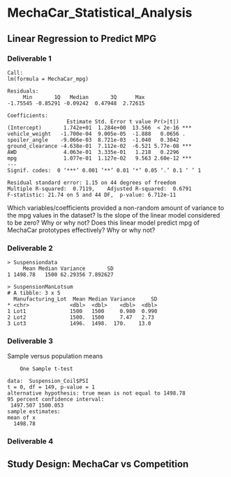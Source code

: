 # MechaCar_Statistical_Analysis


## Linear Regression to Predict MPG

### Deliverable 1
```
Call:
lm(formula = MechaCar_mpg)

Residuals:
     Min       1Q   Median       3Q      Max 
-1.75545 -0.85291 -0.09242  0.47948  2.72615 

Coefficients:
                   Estimate Std. Error t value Pr(>|t|)    
(Intercept)       1.742e+01  1.284e+00  13.566  < 2e-16 ***
vehicle_weight   -1.700e-04  9.005e-05  -1.888   0.0656 .  
spoiler_angle    -9.066e-03  8.721e-03  -1.040   0.3042    
ground_clearance -4.638e-01  7.112e-02  -6.521 5.77e-08 ***
AWD               4.063e-01  3.335e-01   1.218   0.2296    
mpg               1.077e-01  1.127e-02   9.563 2.60e-12 ***
---
Signif. codes:  0 ‘***’ 0.001 ‘**’ 0.01 ‘*’ 0.05 ‘.’ 0.1 ‘ ’ 1

Residual standard error: 1.15 on 44 degrees of freedom
Multiple R-squared:  0.7119,	Adjusted R-squared:  0.6791 
F-statistic: 21.74 on 5 and 44 DF,  p-value: 6.712e-11
```

Which variables/coefficients provided a non-random amount of variance to the mpg values in the dataset?
Is the slope of the linear model considered to be zero? Why or why not?
Does this linear model predict mpg of MechaCar prototypes effectively? Why or why not?

### Deliverable 2

```
> Suspensiondata
     Mean Median Variance       SD
1 1498.78   1500 62.29356 7.892627
```

```
> SuspensionManLotsum
# A tibble: 3 x 5
  Manufacturing_Lot  Mean Median Variance     SD
* <chr>             <dbl>  <dbl>    <dbl>  <dbl>
1 Lot1              1500   1500     0.980  0.990
2 Lot2              1500.  1500     7.47   2.73 
3 Lot3              1496.  1498.  170.    13.0  
```

### Deliverable 3

Sample versus population means
```
	One Sample t-test

data:  Suspension_Coil$PSI
t = 0, df = 149, p-value = 1
alternative hypothesis: true mean is not equal to 1498.78
95 percent confidence interval:
 1497.507 1500.053
sample estimates:
mean of x 
  1498.78 
```








### Deliverable 4

## Study Design: MechaCar vs Competition


